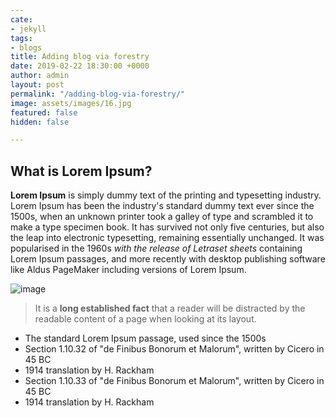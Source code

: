 ```yaml
---
cate:
- jekyll
tags:
- blogs
title: Adding blog via forestry
date: 2019-02-22 18:30:00 +0000
author: admin
layout: post
permalink: "/adding-blog-via-forestry/"
image: assets/images/16.jpg
featured: false
hidden: false

---
```

## What is Lorem Ipsum?

**Lorem Ipsum** is simply dummy text of the printing and typesetting industry. Lorem Ipsum has been the industry's standard dummy text ever since the 1500s, when an unknown printer took a galley of type and scrambled it to make a type specimen book. It has survived not only five centuries, but also the leap into electronic typesetting, remaining essentially unchanged. It was popularised in the 1960s _with the release of Letraset sheets_ containing Lorem Ipsum passages, and more recently with desktop publishing software like Aldus PageMaker including versions of Lorem Ipsum.

  
![image](https://www.jqueryscript.net/images/Universal-Placeholder-Text-Lorem-Ipsum-Generator-getlorem.jpg "Lorem Ipsum Image")

> It is a **long established fact** that a reader will be distracted by the readable content of a page when looking at its layout.

* The standard Lorem Ipsum passage, used since the 1500s
* Section 1.10.32 of "de Finibus Bonorum et Malorum", written by Cicero in 45 BC
* 1914 translation by H. Rackham
* Section 1.10.33 of "de Finibus Bonorum et Malorum", written by Cicero in 45 BC
* 1914 translation by H. Rackham